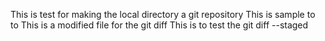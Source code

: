 This is test for making the local directory a git repository
This is sample to to <FROM TESTING BRANCH>
This is a modified file for the git diff
This is to test the git diff --staged 

